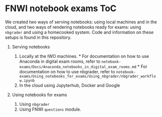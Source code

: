 # FNWI notebook exams ToC

We created two ways of serving notebooks: using local machines and in the cloud, and two ways of rendering notebooks ready for exams: using `nbgrader` and using a homecooked system. Code and information on these setups is found in this repository.

1. Serving notebooks
	1. Locally at the IWO machines.
    		* For documentation on how to use Anaconda in digital exam rooms, refer to `notebook-exams/Docs/Anaconda_notebooks_in_digital_exam_rooms.md`
    		* For documentation on how to use nbgrader, refer to `notebook-exams/Using_notebooks_for_exams/Using_nbgrader/nbgrader_workflow.ipynb`
	2. In the cloud using Jupyterhub, Docker and Google

2. Using notebooks for exams
	1. Using `nbgrader`
	2. Using FNWI `questions` module.
